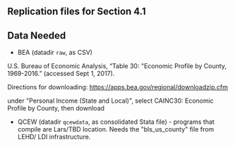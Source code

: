 Replication files for Section 4.1
--------------

## Data Needed

- BEA  (datadir `raw`, as CSV)

U.S. Bureau of Economic Analysis, “Table 30: "Economic Profile by County, 1969-2016.” (accessed Sept 1, 2017).

Directions for downloading:  https://apps.bea.gov/regional/downloadzip.cfm

under "Personal Income (State and Local)", select CAINC30: Economic Profile by County, then download


- QCEW (datadir `qcewdata`, as consolidated Stata file) - programs that compile are Lars/TBD location. Needs the "bls_us_county" file from LEHD/ LDI infrastructure.

